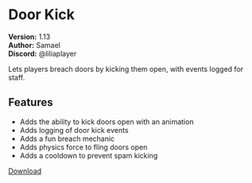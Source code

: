 # Door Kick

**Version:** 1.13  
**Author:** Samael  
**Discord:** @liliaplayer  

Lets players breach doors by kicking them open, with events logged for staff.

## Features

- Adds the ability to kick doors open with an animation
- Adds logging of door kick events
- Adds a fun breach mechanic
- Adds physics force to fling doors open
- Adds a cooldown to prevent spam kicking

[Download](https://github.com/LiliaFramework/Modules/raw/refs/heads/gh-pages/doorkick.zip)

